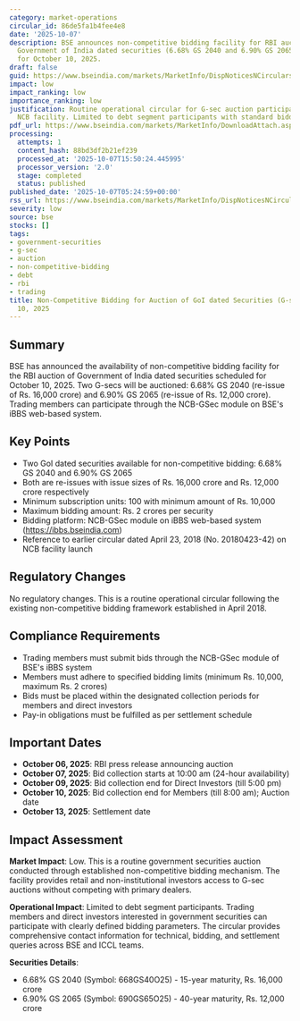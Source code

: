 ```yaml
---
category: market-operations
circular_id: 86de5fa1b4fee4e8
date: '2025-10-07'
description: BSE announces non-competitive bidding facility for RBI auction of two
  Government of India dated securities (6.68% GS 2040 and 6.90% GS 2065) scheduled
  for October 10, 2025.
draft: false
guid: https://www.bseindia.com/markets/MarketInfo/DispNoticesNCirculars.aspx?Noticeid={2FA81614-69B2-439E-BBC0-663BD607E2AB}&noticeno=20251007-2&dt=10/07/2025&icount=2&totcount=76&flag=0
impact: low
impact_ranking: low
importance_ranking: low
justification: Routine operational circular for G-sec auction participation through
  NCB facility. Limited to debt segment participants with standard bidding parameters.
pdf_url: https://www.bseindia.com/markets/MarketInfo/DownloadAttach.aspx?id=20251007-2&attachedId=
processing:
  attempts: 1
  content_hash: 88bd3df2b21ef239
  processed_at: '2025-10-07T15:50:24.445995'
  processor_version: '2.0'
  stage: completed
  status: published
published_date: '2025-10-07T05:24:59+00:00'
rss_url: https://www.bseindia.com/markets/MarketInfo/DispNoticesNCirculars.aspx?Noticeid={2FA81614-69B2-439E-BBC0-663BD607E2AB}&noticeno=20251007-2&dt=10/07/2025&icount=2&totcount=76&flag=0
severity: low
source: bse
stocks: []
tags:
- government-securities
- g-sec
- auction
- non-competitive-bidding
- debt
- rbi
- trading
title: Non-Competitive Bidding for Auction of GoI dated Securities (G-secs) on October
  10, 2025
---
```


## Summary

BSE has announced the availability of non-competitive bidding facility for the RBI auction of Government of India dated securities scheduled for October 10, 2025. Two G-secs will be auctioned: 6.68% GS 2040 (re-issue of Rs. 16,000 crore) and 6.90% GS 2065 (re-issue of Rs. 12,000 crore). Trading members can participate through the NCB-GSec module on BSE's iBBS web-based system.

## Key Points

- Two GoI dated securities available for non-competitive bidding: 6.68% GS 2040 and 6.90% GS 2065
- Both are re-issues with issue sizes of Rs. 16,000 crore and Rs. 12,000 crore respectively
- Minimum subscription units: 100 with minimum amount of Rs. 10,000
- Maximum bidding amount: Rs. 2 crores per security
- Bidding platform: NCB-GSec module on iBBS web-based system (https://ibbs.bseindia.com)
- Reference to earlier circular dated April 23, 2018 (No. 20180423-42) on NCB facility launch

## Regulatory Changes

No regulatory changes. This is a routine operational circular following the existing non-competitive bidding framework established in April 2018.

## Compliance Requirements

- Trading members must submit bids through the NCB-GSec module of BSE's iBBS system
- Members must adhere to specified bidding limits (minimum Rs. 10,000, maximum Rs. 2 crores)
- Bids must be placed within the designated collection periods for members and direct investors
- Pay-in obligations must be fulfilled as per settlement schedule

## Important Dates

- **October 06, 2025**: RBI press release announcing auction
- **October 07, 2025**: Bid collection starts at 10:00 am (24-hour availability)
- **October 09, 2025**: Bid collection end for Direct Investors (till 5:00 pm)
- **October 10, 2025**: Bid collection end for Members (till 8:00 am); Auction date
- **October 13, 2025**: Settlement date

## Impact Assessment

**Market Impact**: Low. This is a routine government securities auction conducted through established non-competitive bidding mechanism. The facility provides retail and non-institutional investors access to G-sec auctions without competing with primary dealers.

**Operational Impact**: Limited to debt segment participants. Trading members and direct investors interested in government securities can participate with clearly defined bidding parameters. The circular provides comprehensive contact information for technical, bidding, and settlement queries across BSE and ICCL teams.

**Securities Details**:
- 6.68% GS 2040 (Symbol: 668GS40O25) - 15-year maturity, Rs. 16,000 crore
- 6.90% GS 2065 (Symbol: 690GS65O25) - 40-year maturity, Rs. 12,000 crore